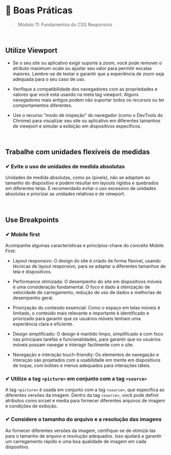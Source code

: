 # 📌 Boas Práticas
> Módulo 11: Fundamentos do CSS Responsivo

<br>

## Utilize Viewport
- Se o seu site ou aplicativo exigir suporte a zoom, você pode remover o atributo maximum-scale ou ajustar seu valor para permitir escalas maiores. Lembre-se de testar e garantir que a experiência de zoom seja adequada para o seu caso de uso. 

- Verifique a compatibilidade dos navegadores com as propriedades e valores que você está usando na meta tag viewport. Alguns navegadores mais antigos podem não suportar todos os recursos ou ter comportamentos diferentes. 

- Use o recurso "modo de inspeção" do navegador (como o DevTools do Chrome) para visualizar seu site ou aplicativo em diferentes tamanhos de viewport e simular a exibição em dispositivos específicos.

<br>

## Trabalhe com unidades flexíveis de medidas
### ✔ Evite o uso de unidades de medida absolutas 
Unidades de medida absolutas, como px (pixels), não se adaptam ao tamanho do dispositivo e podem resultar em layouts rígidos e quebrados em diferentes telas. É recomendado evitar o uso excessivo de unidades absolutas e priorizar as unidades relativas e de viewport.

<br>

## Use Breakpoints
### ✔ Mobile first 
Acompanhe algumas características e princípios-chave do conceito Mobile First: 
- Layout responsivo: O design do site é criado de forma flexível, usando técnicas de layout responsivo, para se adaptar a diferentes tamanhos de tela e dispositivos. 

- Performance otimizada: O desempenho do site em dispositivos móveis é uma consideração fundamental. O foco é dado à otimização de velocidade de carregamento, redução de uso de dados e melhorias de desempenho geral.

- Priorização do conteúdo essencial: Como o espaço em telas móveis é limitado, o conteúdo mais relevante e importante é identificado e priorizado para garantir que os usuários móveis tenham uma experiência clara e eficiente. 

- Design simplificado: O design é mantido limpo, simplificado e com foco nas principais tarefas e funcionalidades, para garantir que os usuários móveis possam navegar e interagir facilmente com o site. 

- Navegação e interação touch-friendly: Os elementos de navegação e interação são projetados com a usabilidade em mente em dispositivos de toque, com botões e menus adequados para interações táteis.

### ✔ Utilize a tag ``<picture>`` em conjunto com a tag ``<source>`` 
A tag ``<picture>`` é usada em conjunto com a tag ``<source>``, que especifica as diferentes versões da imagem. Dentro da tag ``<source>``, você pode definir atributos como srcset e media para fornecer diferentes arquivos de imagem e condições de exibição.


### ✔ Considere o tamanho do arquivo e a resolução das imagens 
Ao fornecer diferentes versões da imagem, certifique-se de otimizá-las para o tamanho de arquivo e resolução adequados. Isso ajudará a garantir um carregamento rápido e uma boa qualidade de imagem em cada dispositivo.